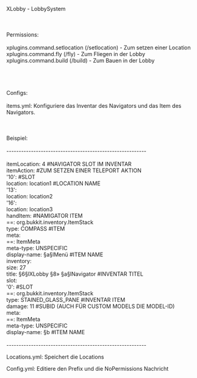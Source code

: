 XLobby - LobbySystem</br>
</br>
</br>
</br>
Permissions:</br>
</br>
xplugins.command.setlocation (/setlocation) - Zum setzen einer Location</br>
xplugins.command.fly (/fly) - Zum Fliegen in der Lobby</br>
xplugins.command.build (/build) - Zum Bauen in der Lobby</br>
</br>
</br>
</br>
</br>
Configs:</br>
</br>
items.yml: Konfiguriere das Inventar des Navigators und das Item des Navigators.</br>
</br>
</br>
</br>
Beispiel:</br>
</br>
---------------------------------------------------------</br>
</br>
itemLocation: 4 #NAVIGATOR SLOT IM INVENTAR</br>
itemAction: #ZUM SETZEN EINER TELEPORT AKTION</br>
  '10': #SLOT</br>
    location: location1 #LOCATION NAME</br>
  '13':</br>
    location: location2</br>
  '16':</br>
    location: location3</br>
handItem: #NAMIGATOR ITEM</br>
  ==: org.bukkit.inventory.ItemStack</br>
  type: COMPASS #ITEM</br>
  meta:</br>
    ==: ItemMeta</br>
    meta-type: UNSPECIFIC</br>
    display-name: §a§lMenü   #ITEM NAME</br>
inventory:</br>
  size: 27</br>
  title: §6§lXLobby §8» §a§lNavigator  #INVENTAR TITEL</br>
  slot:</br>
    '0': #SLOT</br>
      ==: org.bukkit.inventory.ItemStack</br>
      type: STAINED_GLASS_PANE #INVENTAR ITEM</br>
      damage: 11 #SUBID (AUCH FÜR CUSTOM MODELS DIE MODEL-ID)</br>
      meta:</br>
        ==: ItemMeta</br>
        meta-type: UNSPECIFIC</br>
        display-name: §b #ITEM NAME</br>
</br>
---------------------------------------------------------</br>




Locations.yml: Speichert die Locations


Config.yml: Editiere den Prefix und die NoPermissions Nachricht
